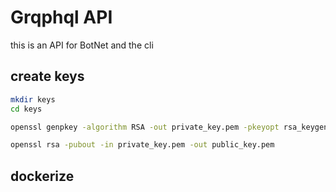 # Grqphql API

this is an API for BotNet and the cli

## create keys

```bash
mkdir keys
cd keys
```

```bash
openssl genpkey -algorithm RSA -out private_key.pem -pkeyopt rsa_keygen_bits:2048
```

```bash
openssl rsa -pubout -in private_key.pem -out public_key.pem
```

## dockerize
